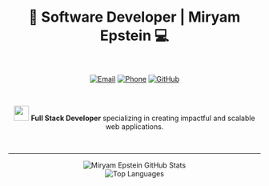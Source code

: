 <div align="center">

# 🚀 Software Developer | Miryam Epstein 💻

&nbsp;

[![Email](https://img.shields.io/badge/M0533123308%40GMAIL.COM-FF00FF?style=for-the-badge&logo=gmail&logoColor=FFFFFF&labelColor=1F2228)](mailto:m0533123308@gmail.com)
[![Phone](https://img.shields.io/badge/%2B972--53--312--3308-00FFFF?style=for-the-badge&logo=phone&logoColor=000000&labelColor=1F2228)](tel:+972533123308)
[![GitHub](https://img.shields.io/badge/GITHUB.COM%2FMIRIAM--EPSTEIN-FF00FF?style=for-the-badge&logo=github&logoColor=FFFFFF&labelColor=1F2228)](https://github.com/Miriam-Epstein)

&nbsp;

<img src="https://media.giphy.com/media/LmN0Xw3bYF5gJ9yXpL/giphy.gif" width="30"/> **Full Stack Developer** specializing in creating impactful and scalable web applications.

&nbsp;

---
<img src="https://github-readme-stats.vercel.app/api?username=Miriam-Epstein&show_icons=true&count_private=true&theme=synthwave&hide_border=true&title_color=00FFFF&icon_color=FF00FF" alt="Miryam Epstein GitHub Stats" style="max-width: 100%;"/>
<br/>
<img src="https://github-readme-stats.vercel.app/api/top-langs/?username=Miriam-Epstein&layout=compact&langs_count=6&theme=synthwave&hide_border=true&title_color=00FFFF&icon_color=FF00FF" alt="Top Languages" style="max-width: 100%;"/>

<br/><br/>

</div>
